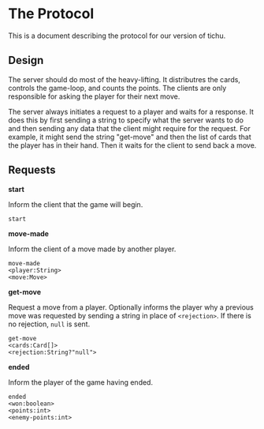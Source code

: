# The Protocol

This is a document describing the protocol for our version of tichu.

## Design

The server should do most of the heavy-lifting. It distributres the cards,
controls the game-loop, and counts the points. The clients are only
responsible for asking the player for their next move.

The server always initiates a request to a player and waits for a response.
It does this by first sending a string to specify what the server wants to do
and then sending any data that the client might require for the request. For
example, it might send the string "get-move" and then the list of cards that the
player has in their hand. Then it waits for the client to send back a move.

## Requests

**start**

Inform the client that the game will begin.

```
start
```

**move-made**

Inform the client of a move made by another player.

```
move-made
<player:String>
<move:Move>
```

**get-move**

Request a move from a player.
Optionally informs the player why a previous move was requested by sending a string
in place of `<rejection>`. If there is no rejection, `null` is sent.

```
get-move
<cards:Card[]>
<rejection:String?"null">
```

**ended**

Inform the player of the game having ended.

```
ended
<won:boolean>
<points:int>
<enemy-points:int>
```
